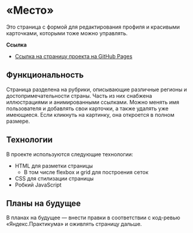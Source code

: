 # «Место»

Это страница с формой для редактирования профиля и красивыми карточками, которыми тоже можно управлять.

**Ссылка**

* [Ссылка на страницу проекта на GitHub Pages](https://ooohrayyy.github.io/mesto)

## Функциональность

Страница разделена на рубрики, описывающие различные регионы и достопримечательности страны. Часть из них снабжена иллюстрациями и анимированными ссылками. Можно менять имя пользователя и добавлять свои карточки, а также удалять уже имеющиеся. Если кликнуть на картинку, она откроется в полном размере.

## Технологии

В проекте используются следующие технологии:

  - HTML для разметки страницы
    - В том числе flexbox и grid для построения сеток
  - CSS для стилизации страницы
  - Робкий JavaScript

## Планы на будущее

В планах на будущее — внести правки в соответствии с код-ревью «Яндекс.Практикума» и оживлять страницу дальше.